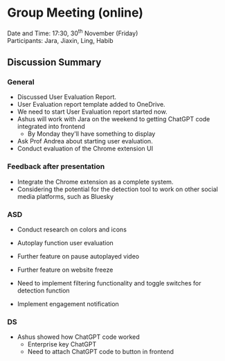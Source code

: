 # Group Meeting (online)
Date and Time: 17:30, 30<sup>th</sup> November (Friday)\
Participants: Jara, Jiaxin, Ling, Habib

## Discussion Summary
### General
- Discussed User Evaluation Report.
- User Evaluation report template added to OneDrive.
- We need to start User Evaluation report started now.
- Ashus will work with Jara on the weekend to getting ChatGPT code integrated into frontend
	- By Monday they'll have something to display
- Ask Prof Andrea about starting user evaluation.
- Conduct evaluation of the Chrome extension UI

### Feedback after presentation
- Integrate the Chrome extension as a complete system.
- Considering the potential for the detection tool to work on other social media platforms, such as Bluesky

### ASD 
- Conduct research on colors and icons

- Autoplay function user evaluation

- Further feature on pause autoplayed video

- Further feature on website freeze

- Need to implement filtering functionality and toggle switches for detection function

- Implement engagement notification

### DS 
- Ashus showed how ChatGPT code worked
	- Enterprise key ChatGPT
	- Need to attach ChatGPT code to button in frontend

